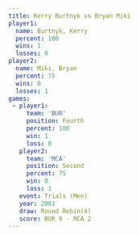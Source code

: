 ```yaml
---
title: Kerry Burtnyk vs Bryan Miki
player1:              
  name: Burtnyk, Kerry
  percent: 100        
  wins: 1             
  losses: 0           
player2:              
  name: Miki, Bryan   
  percent: 75         
  wins: 0             
  losses: 1           
games:
 - player1:          
     team: 'BUR'     
     position: Fourth
     percent: 100    
     win: 1          
     loss: 0         
   player2:          
     team: 'MCA'     
     position: Second
     percent: 75     
     win: 0          
     loss: 1         
   event: Trials (Men) 
   year: 2001          
   draw: Round Robin(4)
   score: BUR 9 - MCA 2
---
```

